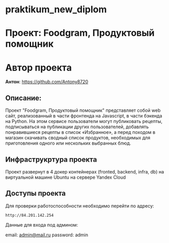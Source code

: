 # praktikum_new_diplom

# Проект: Foodgram, Продуктовый помощник

# Автор проекта
**Антон**: https://github.com/Antony8720   

## Описание:

Проект "Foodgram, Продуктовый помощник" представляет собой web сайт, реализованный в части фронтенда на Javascript, в части бэкенда на Python. На этом сервисе пользователи могут публиковать рецепты, подписываться на публикации других пользователей, добавлять понравившиеся рецепты в список «Избранное», а перед походом в магазин скачивать сводный список продуктов, необходимых для приготовления одного или нескольких выбранных блюд.

## Инфраструкртура проекта
Проект развернут в 4 докер контейнерах (fronted, backend, infra, db) на виртуальной машине Ubuntu на cервере Yandex Cloud

## Доступы проекта

Для проверки работоспособности необходимо перейти по адресу:

`http://84.201.142.254`

Данные для входа под админом:

email: admin@mail.ru 
password: admin